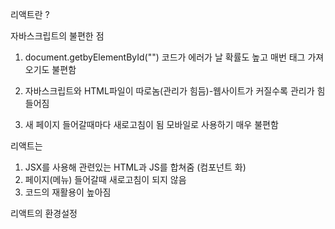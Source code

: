 리액트란 ?

자바스크립트의 불편한 점
1.  document.getbyElementById("")
코드가 에러가 날 확률도 높고 매번 태그 가져오기도 불편함

2. 자바스크립트와 HTML파일이 따로놈(관리가 힘듬)-웹사이트가 커질수록 관리가 힘들어짐

3. 새 페이지 들어갈때마다 새로고침이 됨
모바일로 사용하기 매우 불편함

리액트는 
1. JSX를 사용해 관련있는 HTML과 JS를 합쳐줌 (컴포넌트 화)
2.  페이지(메뉴) 들어갈때 새로고침이 되지 않음
3. 코드의 재활용이 높아짐


리액트의 환경설정
